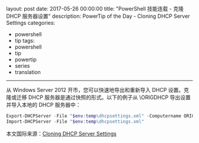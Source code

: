 layout: post
date: 2017-05-26 00:00:00
title: "PowerShell 技能连载 - 克隆 DHCP 服务器设置"
description: PowerTip of the Day - Cloning DHCP Server Settings
categories:
- powershell
- tip
tags:
- powershell
- tip
- powertip
- series
- translation
---
从 Windows Server 2012 开市，您可以快速地导出和重新导入 DHCP 设置。克隆或迁移 DHCP 服务器是通过快照的形式。以下的例子从 \\ORIGDHCP 导出设置并导入本地的 DHCP 服务器中：

```powershell
Export-DHCPServer -File "$env:temp\dhcpsettings.xml" -Computername ORIGDHCP
Import-DHCPServer -File "$env:temp\dhcpsettings.xml"
```

<!--more-->
本文国际来源：[Cloning DHCP Server Settings](http://community.idera.com/powershell/powertips/b/tips/posts/cloning-dhcp-server-settings)
